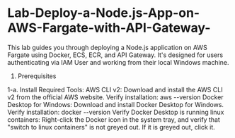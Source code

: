 # Lab-Deploy-a-Node.js-App-on-AWS-Fargate-with-API-Gateway-
This lab guides you through deploying a Node.js application on AWS Fargate using Docker, ECS, ECR, and API Gateway. It's designed for users authenticating via IAM User and working from their local Windows machine.

1. Prerequisites

1-a. Install Required Tools:
    AWS CLI v2:
    Download and install the AWS CLI v2 from the official AWS website. 
    Verify installation: aws --version
    Docker Desktop for Windows:
    Download and install Docker Desktop for Windows.
    Verify installation: docker --version
    Verify Docker Desktop is running linux containers: Right-click the Docker icon in the system tray, and verify that "switch to linux containers" is not greyed out. If it is greyed out, click it.

